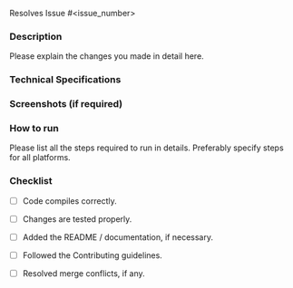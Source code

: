Resolves Issue #<issue_number>

### Description
Please explain the changes you made in detail here.

### Technical Specifications

### Screenshots (if required)

### How to run
Please list all the steps required to run in details. Preferably specify steps for all platforms.

### Checklist
- [ ] Code compiles correctly.
- [ ] Changes are tested properly.
- [ ] Added the README / documentation, if necessary.
- [ ] Followed the Contributing guidelines.
- [ ] Resolved merge conflicts, if any.



